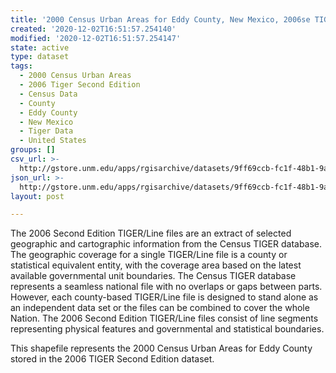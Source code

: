 ```yaml
---
title: '2000 Census Urban Areas for Eddy County, New Mexico, 2006se TIGER'
created: '2020-12-02T16:51:57.254140'
modified: '2020-12-02T16:51:57.254147'
state: active
type: dataset
tags:
  - 2000 Census Urban Areas
  - 2006 Tiger Second Edition
  - Census Data
  - County
  - Eddy County
  - New Mexico
  - Tiger Data
  - United States
groups: []
csv_url: >-
  http://gstore.unm.edu/apps/rgisarchive/datasets/9ff69ccb-fc1f-48b1-9aa0-796738fee169/tgr2006se_eddy_urb00.derived.csv
json_url: >-
  http://gstore.unm.edu/apps/rgisarchive/datasets/9ff69ccb-fc1f-48b1-9aa0-796738fee169/tgr2006se_eddy_urb00.derived.json
layout: post

---
```

The 2006 Second Edition TIGER/Line files are an extract of selected geographic and cartographic information from the Census TIGER database.  The geographic coverage for a single TIGER/Line file is a county or statistical equivalent entity, with the coverage area based on the latest available governmental unit boundaries. The Census TIGER database represents a seamless national file with no overlaps or gaps between parts.  However, each county-based TIGER/Line file is designed to stand alone as an independent data set or the files can be combined to cover the whole Nation.  The 2006 Second Edition  TIGER/Line files consist of line segments representing physical features and governmental and statistical boundaries.  

This shapefile represents the 2000 Census Urban Areas for Eddy County stored in the 2006 TIGER Second Edition dataset.
